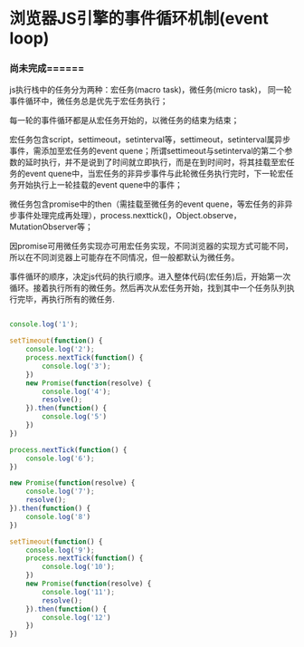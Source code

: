 # 浏览器JS引擎的事件循环机制(event loop)

### 尚未完成======

js执行栈中的任务分为两种：宏任务(macro task)，微任务(micro task)，
同一轮事件循环中，微任务总是优先于宏任务执行；

每一轮的事件循环都是从宏任务开始的，以微任务的结束为结束；

宏任务包含script，settimeout，setinterval等，settimeout，setinterval属异步事件，需添加至宏任务的event quene；所谓settimeout与setinterval的第二个参数的延时执行，并不是说到了时间就立即执行，而是在到时间时，将其挂载至宏任务的event quene中，当宏任务的非异步事件与此轮微任务执行完时，下一轮宏任务开始执行上一轮挂载的event quene中的事件；

微任务包含promise中的then（需挂载至微任务的event quene，等宏任务的非异步事件处理完成再处理），process.nexttick()，Object.observe，MutationObserver等；

因promise可用微任务实现亦可用宏任务实现，不同浏览器的实现方式可能不同，所以在不同浏览器上可能存在不同情况，但一般都默认为微任务。

事件循环的顺序，决定js代码的执行顺序。进入整体代码(宏任务)后，开始第一次循环。接着执行所有的微任务。然后再次从宏任务开始，找到其中一个任务队列执行完毕，再执行所有的微任务.

```js

console.log('1');

setTimeout(function() {
    console.log('2');
    process.nextTick(function() {
        console.log('3');
    })
    new Promise(function(resolve) {
        console.log('4');
        resolve();
    }).then(function() {
        console.log('5')
    })
})

process.nextTick(function() {
    console.log('6');
})

new Promise(function(resolve) {
    console.log('7');
    resolve();
}).then(function() {
    console.log('8')
})

setTimeout(function() {
    console.log('9');
    process.nextTick(function() {
        console.log('10');
    })
    new Promise(function(resolve) {
        console.log('11');
        resolve();
    }).then(function() {
        console.log('12')
    })
})


```
